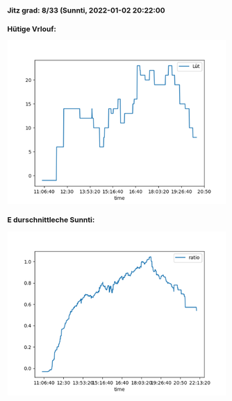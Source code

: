 ### Jitz grad: 8/33 (Sunnti, 2022-01-02 20:22:00

### Hütige Vrlouf:
![Graph](Today.png)

### E durschnittleche Sunnti:
![Graph](Sunnti.png)
